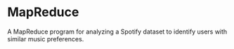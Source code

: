 # MapReduce

A MapReduce program for analyzing a Spotify dataset to identify users with similar music preferences.
